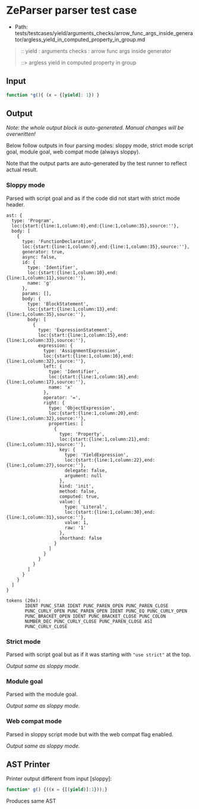 # ZeParser parser test case

- Path: tests/testcases/yield/arguments_checks/arrow_func_args_inside_generator/argless_yield_in_computed_property_in_group.md

> :: yield : arguments checks : arrow func args inside generator
>
> ::> argless yield in computed property in group

## Input

`````js
function *g(){ (x = {[yield]: 1}) }
`````

## Output

_Note: the whole output block is auto-generated. Manual changes will be overwritten!_

Below follow outputs in four parsing modes: sloppy mode, strict mode script goal, module goal, web compat mode (always sloppy).

Note that the output parts are auto-generated by the test runner to reflect actual result.

### Sloppy mode

Parsed with script goal and as if the code did not start with strict mode header.

`````
ast: {
  type: 'Program',
  loc:{start:{line:1,column:0},end:{line:1,column:35},source:''},
  body: [
    {
      type: 'FunctionDeclaration',
      loc:{start:{line:1,column:0},end:{line:1,column:35},source:''},
      generator: true,
      async: false,
      id: {
        type: 'Identifier',
        loc:{start:{line:1,column:10},end:{line:1,column:11},source:''},
        name: 'g'
      },
      params: [],
      body: {
        type: 'BlockStatement',
        loc:{start:{line:1,column:13},end:{line:1,column:35},source:''},
        body: [
          {
            type: 'ExpressionStatement',
            loc:{start:{line:1,column:15},end:{line:1,column:33},source:''},
            expression: {
              type: 'AssignmentExpression',
              loc:{start:{line:1,column:16},end:{line:1,column:32},source:''},
              left: {
                type: 'Identifier',
                loc:{start:{line:1,column:16},end:{line:1,column:17},source:''},
                name: 'x'
              },
              operator: '=',
              right: {
                type: 'ObjectExpression',
                loc:{start:{line:1,column:20},end:{line:1,column:32},source:''},
                properties: [
                  {
                    type: 'Property',
                    loc:{start:{line:1,column:21},end:{line:1,column:31},source:''},
                    key: {
                      type: 'YieldExpression',
                      loc:{start:{line:1,column:22},end:{line:1,column:27},source:''},
                      delegate: false,
                      argument: null
                    },
                    kind: 'init',
                    method: false,
                    computed: true,
                    value: {
                      type: 'Literal',
                      loc:{start:{line:1,column:30},end:{line:1,column:31},source:''},
                      value: 1,
                      raw: '1'
                    },
                    shorthand: false
                  }
                ]
              }
            }
          }
        ]
      }
    }
  ]
}

tokens (20x):
       IDENT PUNC_STAR IDENT PUNC_PAREN_OPEN PUNC_PAREN_CLOSE
       PUNC_CURLY_OPEN PUNC_PAREN_OPEN IDENT PUNC_EQ PUNC_CURLY_OPEN
       PUNC_BRACKET_OPEN IDENT PUNC_BRACKET_CLOSE PUNC_COLON
       NUMBER_DEC PUNC_CURLY_CLOSE PUNC_PAREN_CLOSE ASI
       PUNC_CURLY_CLOSE
`````

### Strict mode

Parsed with script goal but as if it was starting with `"use strict"` at the top.

_Output same as sloppy mode._

### Module goal

Parsed with the module goal.

_Output same as sloppy mode._

### Web compat mode

Parsed in sloppy script mode but with the web compat flag enabled.

_Output same as sloppy mode._

## AST Printer

Printer output different from input [sloppy]:

````js
function* g() {((x = {[(yield)]:1}));}
````

Produces same AST
